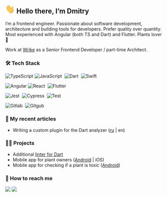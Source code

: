##  <img src="https://raw.githubusercontent.com/ABSphreak/ABSphreak/master/gifs/Hi.gif" width="30px">  Hello there, I’m Dmitry

I’m a frontend engineer. Passionate about software development, architecture and building tools for developers. Prefer quality over quantity. Most experienced with Angular (both TS and Dart) and Flutter. Plants lover 🌿

Work at [Wrike](https://www.wrike.com/) as a Senior Frontend Developer / part-time Architect.

### 🛠 Tech Stack
![TypeScript](https://img.shields.io/badge/-TypeScript-05122A?style=flat&logo=typescript) ![JavaScript](https://img.shields.io/badge/-JavaScript-05122A?style=flat&logo=javascript)&nbsp; ![Dart](https://img.shields.io/badge/-Dart-05122A?style=flat&logo=dart&logoColor=blue)&nbsp; ![Swift](https://img.shields.io/badge/-Swift-05122A?style=flat&logo=swift)&nbsp;

![Angular](https://img.shields.io/badge/-Angular-05122A?style=flat&logo=angular&logoColor=red)&nbsp;![React](https://img.shields.io/badge/-React-05122A?style=flat&logo=react)&nbsp; ![Flutter](https://img.shields.io/badge/-Flutter-05122A?style=flat&logo=flutter&logoColor=blue)&nbsp;

![Jest](https://img.shields.io/badge/-Jest-05122A?style=flat&logo=jest)&nbsp; ![Cypress](https://img.shields.io/badge/-Cypress-05122A?style=flat&logo=cypress)&nbsp;
![Test](https://img.shields.io/badge/-Test-05122A?style=flat&logo=dart)&nbsp;

![Gitlab](https://img.shields.io/badge/-Gitlab-05122A?style=flat&logo=gitlab)&nbsp; ![Gitgub](https://img.shields.io/badge/-Github-05122A?style=flat&logo=github)&nbsp;

### 📖 My recent articles

* Writing a custom plugin for the Dart analyzer ([ru](https://habr.com/ru/company/wrike/blog/541672/) | en)

### 👨‍💻 Projects

- Additional [linter for Dart](https://github.com/wrike/dart-code-metrics)
- Mobile app for plant owners ([Android](https://play.google.com/store/apps/details?id=com.seqapps.lovely) | iOS)
- Mobile app for checking if a plant is toxic ([Android](https://play.google.com/store/apps/details?id=com.seqapps.toxicplants))

### 📮 How to reach me

<a href="https://t.me/incendial"><img src="https://img.shields.io/badge/-%40incendial-blue?style=flat&logo=telegram&logoColor=black"/></a>
<a href="https://twitter.com/_incendial"><img src="https://img.shields.io/badge/-%40__incendial-1CA2F1?style=flat&logo=twitter&logoColor=white"/></a>
